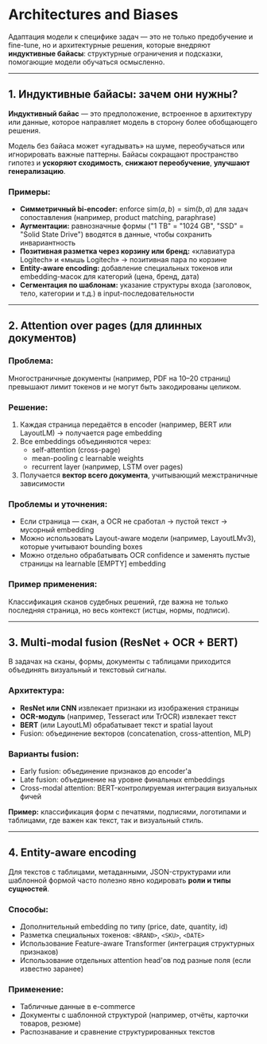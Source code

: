 # Architectures and Biases

Адаптация модели к специфике задач — это не только предобучение и fine-tune, но и архитектурные решения, которые внедряют **индуктивные байасы**: структурные ограничения и подсказки, помогающие модели обучаться осмысленно.

---

## 1. Индуктивные байасы: зачем они нужны?

**Индуктивный байас** — это предположение, встроенное в архитектуру или данные, которое направляет модель в сторону более обобщающего решения.

Модель без байаса может «угадывать» на шуме, переобучаться или игнорировать важные паттерны. Байасы сокращают пространство гипотез и **ускоряют сходимость**, **снижают переобучение**, **улучшают генерализацию**.

### Примеры:

- **Симметричный bi-encoder:** enforce $\text{sim}(a, b) = \text{sim}(b, a)$ для задач сопоставления (например, product matching, paraphrase)
- **Аугментации:** равнозначные формы ("1 TB" = "1024 GB", "SSD" = "Solid State Drive") вводятся в данные, чтобы сохранить инвариантность
- **Позитивная разметка через корзину или бренд:** «клавиатура Logitech» и «мышь Logitech» → позитивная пара по корзине
- **Entity-aware encoding:** добавление специальных токенов или embedding-масок для категорий (цена, бренд, дата)
- **Сегментация по шаблонам:** указание структуры входа (заголовок, тело, категории и т.д.) в input-последовательности

---

## 2. Attention over pages (для длинных документов)

### Проблема:

Многостраничные документы (например, PDF на 10–20 страниц) превышают лимит токенов и не могут быть закодированы целиком.

### Решение:

1. Каждая страница передаётся в encoder (например, BERT или LayoutLM) → получается page embedding
2. Все embeddings объединяются через:
   - self-attention (cross-page)
   - mean-pooling с learnable weights
   - recurrent layer (например, LSTM over pages)
3. Получается **вектор всего документа**, учитывающий межстраничные зависимости

### Проблемы и уточнения:

- Если страница — скан, а OCR не сработал → пустой текст → мусорный embedding
- Можно использовать Layout-aware модели (например, LayoutLMv3), которые учитывают bounding boxes
- Можно отдельно обрабатывать OCR confidence и заменять пустые страницы на learnable [EMPTY] embedding

### Пример применения:

Классификация сканов судебных решений, где важна не только последняя страница, но весь контекст (истцы, нормы, подписи).

---

## 3. Multi-modal fusion (ResNet + OCR + BERT)

В задачах на сканы, формы, документы с таблицами приходится объединять визуальный и текстовый сигналы.

### Архитектура:

- **ResNet или CNN** извлекает признаки из изображения страницы
- **OCR-модуль** (например, Tesseract или TrOCR) извлекает текст
- **BERT** (или LayoutLM) обрабатывает текст и spatial layout
- Fusion: объединение векторов (concatenation, cross-attention, MLP)

### Варианты fusion:

- Early fusion: объединение признаков до encoder'а
- Late fusion: объединение на уровне финальных embeddings
- Cross-modal attention: BERT-контролируемая интеграция визуальных фичей

**Пример:** классификация форм с печатями, подписями, логотипами и таблицами, где важен как текст, так и визуальный стиль.

---

## 4. Entity-aware encoding

Для текстов с таблицами, метаданными, JSON-структурами или шаблонной формой часто полезно явно кодировать **роли и типы сущностей**.

### Способы:

- Дополнительный embedding по типу (price, date, quantity, id)
- Разметка специальных токенов: `<BRAND>`, `<SKU>`, `<DATE>`
- Использование Feature-aware Transformer (интеграция структурных признаков)
- Использование отдельных attention head'ов под разные поля (если известно заранее)

### Применение:

- Табличные данные в e-commerce
- Документы с шаблонной структурой (например, отчёты, карточки товаров, резюме)
- Распознавание и сравнение структурированных текстов
